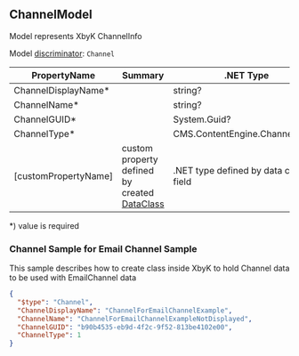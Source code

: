 <!-- generated file with tool "Kentico.Xperience.UMT.DocUtils" - edited through template "UmtModel.cshtml" -->
## ChannelModel
Model represents XbyK ChannelInfo

Model [discriminator](../UmtModel.md#discriminator): `Channel`

|PropertyName|Summary|.NET Type|Notes|
|---|---|---|---|
|ChannelDisplayName\*||string?||
|ChannelName\*||string?||
|ChannelGUID\*||System.Guid?|[UniqueId](../UmtModel.md#UniqueId)|
|ChannelType\*||CMS.ContentEngine.ChannelType?||
|[customPropertyName]|custom property defined by created [DataClass](./DataClassModel.md)|.NET type defined by data class field||

<p>*) value is required</p>


### Channel Sample for Email Channel Sample
This sample describes how to create class inside XbyK to hold Channel data to be used with EmailChannel data
```json
{
  "$type": "Channel",
  "ChannelDisplayName": "ChannelForEmailChannelExample",
  "ChannelName": "ChannelForEmailChannelExampleNotDisplayed",
  "ChannelGUID": "b90b4535-eb9d-4f2c-9f52-813be4102e00",
  "ChannelType": 1
}
```
